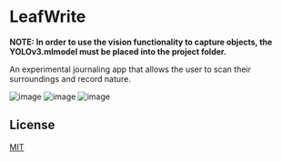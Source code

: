 # LeafWrite
**NOTE: In order to use the vision functionality to capture objects, the YOLOv3.mlmodel must be placed into the project folder.**

An experimental journaling app that allows the user to scan their surroundings and record nature.

![image](https://github.com/user-attachments/assets/e4a5ac4a-3994-489e-981a-9851c6687b2e)
![image](https://github.com/user-attachments/assets/84066b79-a1d4-4a5b-9154-9e4eebdd50ef)
![image](https://github.com/user-attachments/assets/11d98d33-382a-4f6e-8f07-2a189eca5fa2)

## License

[MIT](LICENSE.md)
